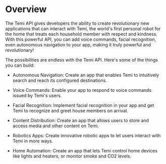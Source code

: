 # Overview

The Temi API gives developers the ability to create revolutionary new applications that can interact with Temi, the world's first personal robot for the home that treats each household member with respect and kindness. With this powerful API, you can add voice commands, facial recognition, even autonomous navigation to your app, making it truly powerful and revolutionary!

The possibilities are endless with the Temi API. Here's some of the things you can build:

- Autonomous Navigation: Create an app that enables Temi to intuitively search and reach its configured destinations.

- Voice Commands: Enable your app to respond to voice commands issued by Temi's users.

- Facial Recognition: Implement facial recognition in your app and get Temi to recognize and greet house members on arrival.

- Content Distribution: Create an app that allows users to store and access media and other content on Temi.

- Robotics Apps: Create innovative robotic apps to let users interact with Temi in more ways.

- Home Automation: Create an app that lets Temi control home devices like lights and heaters, or monitor smoke and CO2 levels.
